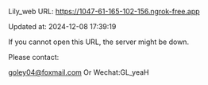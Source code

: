 Lily_web URL: https://1047-61-165-102-156.ngrok-free.app

Updated at: 2024-12-08 17:39:19

If you cannot open this URL, the server might be down.

Please contact: 

goley04@foxmail.com Or Wechat:GL_yeaH